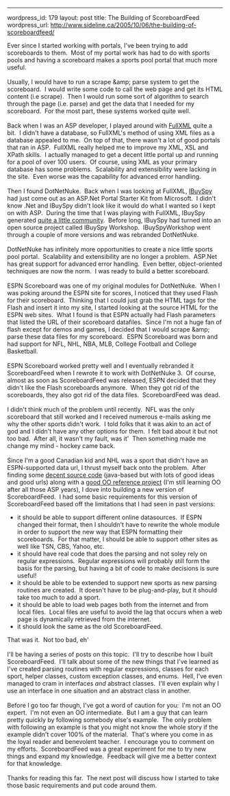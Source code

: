 --- 
wordpress_id: 179
layout: post
title: The Building of ScoreboardFeed
wordpress_url: http://www.sideline.ca/2005/10/06/the-building-of-scoreboardfeed/

Ever since I started working with portals, I've been trying to add
scoreboards to them.  Most of my portal work has had to do with
sports pools and having a scoreboard makes a sports pool portal that
much more useful.<br />
<br />
Usually, I would have to run a scrape &amp;amp; parse system to get the
scoreboard.  I would write some code to call the web page and get
its HTML content (i.e scrape).  Then I would run some sort of
algorithm to search through the page (i.e. parse) and get the data that
I needed for my scoreboard.  For the most part, these systems
worked quite well.<br />
<br />
Back when I was an ASP developer, I played around with <a href="http://www.fullxml.com/">FullXML</a>
quite a bit.  I didn't have a database, so FullXML's method of
using XML files as a database appealed to me.  On top of that,
there wasn't a lot of good portals that ran in ASP.  FullXML
really helped me to improve my XML, XSL and XPath skills.  I
actually managed to get a decent little portal up and running for a
pool of over 100 users.  Of course, using XML as your primary
database has some problems.  Scalability and extensibility were
lacking in the site.  Even worse was the capability for advanced
error handling.<br />
<br />
Then I found DotNetNuke.  Back when I was looking at FullXML, <a href="http://msdn.microsoft.com/library/default.asp'url=/library/en-us/dnbda/html/bdasampibsport.asp">IBuySpy</a>
had just come out as an ASP.Net Portal Starter Kit from
Microsoft.  I didn't know .Net and IBuySpy didn't look like it
would do what I wanted so I kept on with ASP.  During the time
that I was playing with FullXML, IBuySpy generated <a href="http://forums.asp.net/90/ShowForum.aspx">quite a little community</a>. 
Before long, IBuySpy had turned into an open source project called
IBuySpy Workshop.  IBuySpyWorkshop went through a couple of more
versions and was rebranded DotNetNuke.<br />
<br />
DotNetNuke has infinitely more opportunities to create a nice little
sports pool portal.  Scalability and extensibility are no longer a
problem.  ASP.Net has great support for advanced error
handling.  Even better, object-oriented techniques are now the
norm.  I was ready to build a better scoreboard.<br />
<br />
ESPN Scoreboard was one of my original modules for DotNetNuke. 
When I was poking around the ESPN site for scores, I noticed that they
used Flash for their scoreboard.  Thinking that I could just grab
the HTML tags for the Flash and insert it into my site, I started
looking at the source HTML for the ESPN web sites.  What I found
is that ESPN actually had Flash parameters that listed the URL of their
scoreboard datafiles.  Since I'm not a huge fan of flash except
for demos and games, I decided that I would scrape &amp;amp; parse these
data files for my scoreboard.  ESPN Scoreboard was born and had
support for NFL, NHL, NBA, MLB, College Football and College Basketball.<br />
<br />
ESPN Scoreboard worked pretty well and I eventually rebranded it
ScoreboardFeed when I rewrote it to work with DotNetNuke 3.  Of
course, almost as soon as ScoreboardFeed was released, ESPN decided
that they didn't like the Flash scoreboards anymore.  When they
got rid of the scoreboards, they also got rid of the data files. 
ScoreboardFeed was dead.<br />
<br />
I didn't think much of the problem until recently.  NFL was the
only scoreboard that still worked and I received numerous e-mails
asking me why the other sports didn't work.  I told folks that it
was akin to an act of god and I didn't have any other options for
them.  I felt bad about it but not too bad.  After all, it
wasn't my fault, was it'  Then something made me change my mind -
hockey came back.<br />
<br />
Since I'm a good Canadian kid and NHL was a sport that didn't have an
ESPN-supported data url, I thrust myself back onto the problem. 
After finding some <a href="http://xmlsports.sourceforge.net/">decent source code</a> (java-based but with lots of good ideas and good urls) along with a <a href="http://www.codeproject.com/aspnet/EncodedUrlBuilder.asp">good OO reference project</a>
(I'm still learning OO after all those ASP years), I dove into building
a new version of ScoreboardFeed.  I had some basic requirements
for this version of ScoreboardFeed based off the limitations that I had
seen in past versions:<br />
<ul>
  <li>it should be able to support different online datasources. 
If ESPN changed their format, then I shouldn't have to rewrite the
whole module in order to support the new way that ESPN formatting their
scoreboards.  For that matter, I should be able to support other
sites as well like TSN, CBS, Yahoo, etc.</li>
  <li>it should have real code that does the parsing and not soley rely
on regular expressions.  Regular expressions will probably still
form the basis for the parsing, but having a bit of code to make
decisions is sure useful!</li>
  <li>it should be able to be extended to support new sports as new
parsing routines are created.  It doesn't have to be
plug-and-play, but it should take too much to add a sport.</li>
  <li>it should be able to load web pages both from the internet and
from local files.  Local files are useful to avoid the lag that
occurs when a web page is dynamically retrieved from the internet.</li>
  <li>it should look the same as the old ScoreboardFeed.</li>
</ul>
That was it.  Not too bad, eh'<br />
<br />
I'll be having a series of posts on this topic.  I'll try to
describe how I built ScoreboardFeed.  I'll talk about some of the
new things that I've learned as I've created parsing routines with
regular expressions, classes for each sport, helper classes, custom
exception classes, and enums.  Hell, I've even managed to cram in
interfaces <i>and </i>abstract classes.  I'll even explain why I use an interface in one situation and an abstract class in another.<br />
<br />
Before I go too far though, I've got a word of caution for you: 
I'm not an OO expert.  I'm not even an OO intermediate.  But
I am a guy that can learn pretty quickly by following somebody else's
example.  The only problem with following an example is that you
might not know the whole story if the example didn't cover 100% of the
material.  That's where you come in as the loyal reader and
benevolent teacher.  I encourage you to comment on my
efforts.  ScoreboardFeed was a great experiment for me to try new
things and expand my knowledge.  Feedback will give me a better
context for that knowledge.<br />
<br />
Thanks for reading this far.  The next post will discuss how I
started to take those basic requirements and put code around them.<br />
<br />
